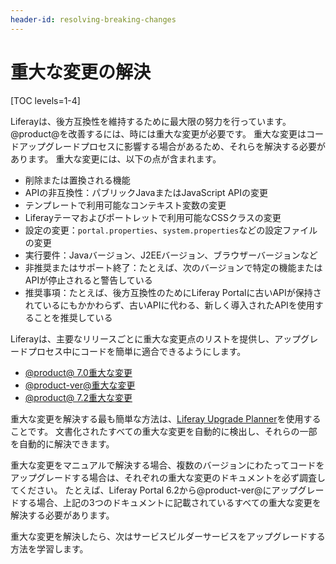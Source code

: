 ```yaml
---
header-id: resolving-breaking-changes
---
```


# 重大な変更の解決

[TOC levels=1-4]

Liferayは、後方互換性を維持するために最大限の努力を行っています。 @product@を改善するには、時には重大な変更が必要です。 重大な変更はコードアップグレードプロセスに影響する場合があるため、それらを解決する必要があります。 重大な変更には、以下の点が含まれます。

  - 削除または置換される機能
  - APIの非互換性：パブリックJavaまたはJavaScript APIの変更
  - テンプレートで利用可能なコンテキスト変数の変更
  - Liferayテーマおよびポートレットで利用可能なCSSクラスの変更
  - 設定の変更：`portal.properties`、`system.properties`などの設定ファイルの変更
  - 実行要件：Javaバージョン、J2EEバージョン、ブラウザーバージョンなど
  - 非推奨またはサポート終了：たとえば、次のバージョンで特定の機能またはAPIが停止されると警告している
  - 推奨事項：たとえば、後方互換性のためにLiferay Portalに古いAPIが保持されているにもかかわらず、古いAPIに代わる、新しく導入されたAPIを使用することを推奨している

Liferayは、主要なリリースごとに重大な変更点のリストを提供し、アップグレードプロセス中にコードを簡単に適合できるようにします。

  - [@product@ 7.0重大な変更](/docs/7-0/reference/-/knowledge_base/r/breaking-changes)
  - [@product-ver@重大な変更](/docs/7-1/reference/-/knowledge_base/r/breaking-changes)
  - [@product@ 7.2重大な変更](/docs/7-2/reference/-/knowledge_base/r/breaking-changes)

重大な変更を解決する最も簡単な方法は、[Liferay Upgrade Planner](/docs/7-1/tutorials/-/knowledge_base/t/liferay-upgrade-planner)を使用することです。 文書化されたすべての重大な変更を自動的に検出し、それらの一部を自動的に解決できます。

重大な変更をマニュアルで解決する場合、複数のバージョンにわたってコードをアップグレードする場合は、それぞれの重大な変更のドキュメントを必ず調査してください。 たとえば、Liferay Portal 6.2から@product-ver@にアップグレードする場合、上記の3つのドキュメントに記載されているすべての重大な変更を解決する必要があります。

重大な変更を解決したら、次はサービスビルダーサービスをアップグレードする方法を学習します。
